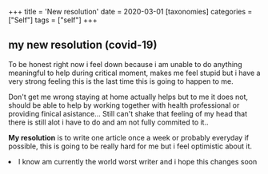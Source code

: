 +++
title = 'New resolution'
date = 2020-03-01
[taxonomies]
categories = ["Self"]
tags = ["self"]
+++

## my new resolution (covid-19)

To be honest right now i feel down because i am unable to do anything meaningful to help during critical moment, makes me feel stupid but i have a very strong feeling this is the last time this is going to happen to me.

Don't get me wrong staying at home actually helps but to me it does not, should be able to help by working together with health professional or providing finical asistance... Still can't shake that feeling of my head that there is still alot i have to do and am not fully commited to it..


**My resolution** is to write one article once a week or probably everyday if possible, this is going to be really hard for me but i feel optimistic about it.

<div>
	<li>I know am currently the world worst writer and i hope this changes soon</li>
	</div>




